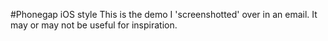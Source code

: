 #Phonegap iOS style
This is the demo I 'screenshotted' over in an email. It may or may not be useful for inspiration.
